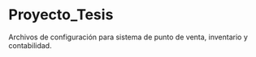 # Proyecto_Tesis
Archivos de configuración para sistema de punto de venta, inventario y contabilidad.
